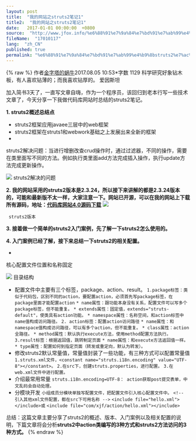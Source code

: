 ```yaml
---
layout: post
title:  "我的网站之struts2笔记1"
title2:  "我的网站之struts2笔记1"
date:   2017-01-01 00:00:00  +0800
source:  "http://www.jfox.info/%e6%88%91%e7%9a%84%e7%bd%91%e7%ab%99%e4%b9%8bstruts2%e7%ac%94%e8%ae%b01.html"
fileName:  "17010117"
lang:  "zh_CN"
published: true
permalink: "%e6%88%91%e7%9a%84%e7%bd%91%e7%ab%99%e4%b9%8bstruts2%e7%ac%94%e8%ae%b01.html"
---
```

{% raw %}
作者[金字塔的蜗牛](http://www.jfox.info/u/a8ae22295f18)2017.08.05 10:53*字数 1129
科学研究好象钻木板，有人喜欢钻薄的；而我喜欢钻厚的。
爱因斯坦

加入简书3天了，一直写文章自嗨，作为一个程序员，该回归到老本行写一些技术文章了，今天分享一下我做代码库网站时总结的struts2笔记。

**1. struts2概述总结点**

- struts2框架应用javaee三层中的web框架
- struts2框架在struts1和webwork基础之上发展出来全新的框架
- 
struts2解决问题：当进行增删改查crud操作时，通过过滤器，不同的操作，需要在类里面写不同的方法。例如执行类里面add方法完成插入操作，执行update方法完成更新操作。

![](http://www.jfox.info/wp-content/uploads/2017/08/1501912624.png)
struts2解决的问题 
      
     

**2. 我的网站采用的struts2版本是2.3.24，所以接下来讲解的都是2.3.24版本的，可能和最新版不太一样，大家注意一下。网站已开源，可以在我的网站上下载所有源码，地址：[代码库网站4.0源码下载](http://www.jfox.info/go.php?url=https://admintwo.com/resource_detail?id=185)**
![](http://www.jfox.info/wp-content/uploads/2017/08/1501912625.png) 
   
     struts2版本 
    
   
  
 
**3. 接着做一个简单的struts2入门案例，先了解一下struts2怎么使用的。**

**4. 入门案例已经了解，接下来总结一下struts2的相关配置。**

- 
核心配置文件位置和名称固定

![](http://www.jfox.info/wp-content/uploads/2017/08/1501912626.png)
目录结构 
      
     
- 配置文件中主要有三个标签，package、action、result。
`1.package标签：类似于代码包，区别不同的action，要配置action，必须首先写package标签，在package里面才能配置action`
`* name属性：跟功能本身没有关系，配置文件可以写多个package标签，但不能重复。`
`* extends属性：固定值，extends="struts-default"，使类具有action功能。`
`* namespace属性：名称空间，和action标签中name值构成访问路径。`
`2. action标签：配置action访问路径`
`* name属性：和namespace值构成访问路径，可以有多个action，但不能重复。`
`* class属性：action全路径。`
`* method属性：默认执行execute方法，使用method配置方法执行。`
`3.result标签：根据返回值，跳转制定页面`
`* name属性：和execute方法返回值一样。`
`* type属性：配置如何到指定页面（转发或重定向，默认为转发）。`
- 修改struts2默认常量值，常量值封装了一些功能，有三种方式可以配置常量值
`1.struts.xml文件，<constant name="struts.i18n.encoding" value="UTF-8"></constant>。`
`2.在src下，创建struts.properties，进行配置。`
`3.在web.xml文件中进行配置。`
- 介绍最常用常量
`struts.i18n.encoding=UTF-8： action获取post提交表单，中文乱码会自动处理。`
- 分模块开发
`小组成员分模块单独写配置文件，把配置文件引入核心配置文件中。`
`<!-- 引入其他xml文件配置，都在src下可用名称 -->`
`<include file="hello.xml"></include>或`
`<include file="com/xjf/action/hello.xml"></include>`

总结：这篇文章主要分享了struts2的概述、版本、入门案例以及相关配置的说明，下篇文章将会分析**struts2中action类编写的3种方式和struts2方法访问的3种方式。**
{% endraw %}

